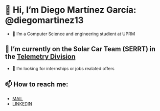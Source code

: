 # 👋 Hi, I’m Diego Martínez García: @diegomartinez13
- 👀 I’m a Computer Science and engineering studient at UPRM
## 🌱 I’m currently on the Solar Car Team (SERRT) in the [Telemetry Division](https://github.com/SERRT-Telemetry)
- 💞️ I’m looking for internships or jobs realated offers  
## 📫 How to reach me:
- [MAIL](mailto:d.mg17@outlook.com)
- [LINKEDIN](https://www.linkedin.com/in/d-mg17/)

<!---
diegomartinez13/diegomartinez13 is a ✨ special ✨ repository because its `README.md` (this file) appears on your GitHub profile.
You can click the Preview link to take a look at your changes.
--->
